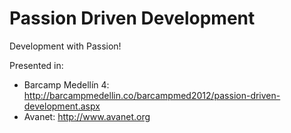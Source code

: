 # Passion Driven Development

Development with Passion!

Presented in:
 * Barcamp Medellín 4: http://barcampmedellin.co/barcampmed2012/passion-driven-development.aspx
 * Avanet: http://www.avanet.org